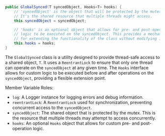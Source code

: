 ```java
public GlobalSynced(T syncedObject, Hooks<T> hooks) {
    // 'syncedObject' is the object that will be protected by the mutex.
    // It's the shared resource that multiple threads might access.
    this.syncedObject = syncedObject;

    // 'hooks' is an optional object that allows for pre- and post-operation
    // logic to be executed on the syncedObject. This provides a mechanism
    // for extending the functionality of the class without modifying its core logic.
    this.hooks = hooks;
}
```
The `GlobalSynced` class is a utility designed to provide thread-safe access to a shared object, `T`. It uses a `ReentrantLock` to ensure that only one thread can operate on the `syncedObject` at any given time.  The `Hooks` interface allows for custom logic to be executed before and after operations on the `syncedObject`, providing a flexible extension point.

Member Variable Roles:

*   `log`: A Logger instance for logging errors and debug information.
*   `reentrantLock`: A `ReentrantLock` used for synchronization, preventing concurrent access to the `syncedObject`.
*   `syncedObject`: The shared object that is protected by the mutex. This is the resource that multiple threads may attempt to access concurrently.
*   `hooks`: An optional `Hooks` object that allows for custom pre- and post-operation logic.